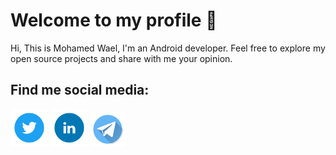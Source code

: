# Welcome to my profile 👋
Hi, This is Mohamed Wael, I'm an Android developer. Feel free to explore my open source projects and share with me your opinion.


## Find me social media:
[<img src="images/twitter-logo.png" alt="https://twitter.com/imohamedwael" width="60" height="60" padding="50" />](https://twitter.com/imohamedwael)
[<img src="images/linkedin-logo.png" alt="https://www.linkedin.com/in/mohamedwael/" width="60" height="60"/>](https://www.linkedin.com/in/mohamedwael/)
[<img src="images/telegram-logo.png" alt="https://t.me/mohamedwael" width="55" height="55"/>](https://t.me/mohamedwael)



<!--
**MohamedWael/MohamedWael** is a ✨ _special_ ✨ repository because its `README.md` (this file) appears on your GitHub profile.

Here are some ideas to get you started:

- 🔭 I’m currently working on ...
- 🌱 I’m currently learning ...
- 👯 I’m looking to collaborate on ...
- 🤔 I’m looking for help with ...
- 💬 Ask me about ...
- 📫 How to reach me: ...
- 😄 Pronouns: ...
- ⚡ Fun fact: ...
-->
